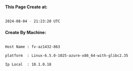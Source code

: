 
   
#### This Page Create at:

```bash

2024-08-04 - 21:23:20 UTC

```

#### Create By Machine:

```bash

Host Name : fv-az1432-863

platform  : Linux-6.5.0-1025-azure-x86_64-with-glibc2.35

Ip Local  : 10.1.0.18

```

